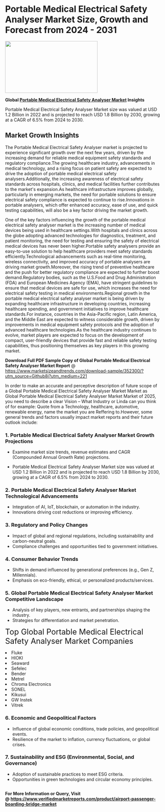 <H1>Portable Medical Electrical Safety Analyser Market Size, Growth and Forecast from 2024 - 2031</H1><img class="aligncenter size-medium wp-image-584254" src="https://thirdeyenews.in/wp-content/uploads/2024/09/Global-Market-Research-300x168.jpeg" alt="" width="300" height="168" /><p><strong>Global&nbsp;<a href="https://www.marketsizeandtrends.com/download-sample/352300/?utm_source=Github8j?utm_medium=221">Portable Medical Electrical Safety Analyser Market</a> Insights</strong></p><p>Portable Medical Electrical Safety Analyser Market size was valued at USD 1.2 Billion in 2022 and is projected to reach USD 1.8 Billion by 2030, growing at a CAGR of 6.5% from 2024 to 2030.</p><p><h2>Market Growth Insights</h2> <p>The Portable Medical Electrical Safety Analyser market is projected to experience significant growth over the next few years, driven by the increasing demand for reliable medical equipment safety standards and regulatory compliance.The growing healthcare industry, advancements in medical technology, and a rising focus on patient safety are expected to drive the adoption of portable medical electrical safety analysers.Additionally, the increasing awareness of electrical safety standards across hospitals, clinics, and medical facilities further contributes to the market's expansion.As healthcare infrastructure improves globally, particularly in emerging markets, the need for portable solutions to ensure electrical safety compliance is expected to continue to rise.Innovations in portable analysers, which offer enhanced accuracy, ease of use, and quick testing capabilities, will also be a key factor driving the market growth.</p> <p>One of the key factors influencing the growth of the portable medical electrical safety analyser market is the increasing number of medical devices being used in healthcare settings.With hospitals and clinics across the globe adopting advanced technologies for diagnostics, treatment, and patient monitoring, the need for testing and ensuring the safety of electrical medical devices has never been higher.Portable safety analysers provide an easy-to-use solution to help healthcare providers meet safety standards efficiently.Technological advancements such as real-time monitoring, wireless connectivity, and improved accuracy of portable analysers are driving market growth.Moreover, the rising trend of preventive healthcare and the push for better regulatory compliance are expected to further boost demand.Regulatory bodies, such as the U.S.Food and Drug Administration (FDA) and European Medicines Agency (EMA), have stringent guidelines to ensure that medical devices are safe for use, which increases the need for electrical safety testing in medical environments.Regional growth in the portable medical electrical safety analyser market is being driven by expanding healthcare infrastructure in developing countries, increasing healthcare spending, and government initiatives to improve healthcare standards.For instance, countries in the Asia-Pacific region, Latin America, and the Middle East are expected to witness considerable growth, driven by improvements in medical equipment safety protocols and the adoption of advanced healthcare technologies.As the healthcare industry continues to evolve, market players are expected to focus on the development of compact, user-friendly devices that provide fast and reliable safety testing capabilities, thus positioning themselves as key players in this growing market.</p> <p><span class=""><strong>Download Full PDF Sample Copy of Global Portable Medical Electrical Safety Analyser Market Report</strong> @ <a href="https://www.marketsizeandtrends.com/download-sample/352300/?utm_source=Github8j?utm_medium=221" target="_blank">https://www.marketsizeandtrends.com/download-sample/352300/?utm_source=Github8j?utm_medium=221</a></span></p><p>In order to make an accurate and perceptive description of future scope of a Global&nbsp;Portable Medical Electrical Safety Analyser Market Market as Global&nbsp;Portable Medical Electrical Safety Analyser Market Market of 2025, you need to describe a clear Vision &ndash; What Industry or Linda can you think of for example: Quote from a Technology, healthcare, automotive, renewable energy, name the market you are Reffering to.However, some general trends and factors usually impact market reports and their future outlook include:</p><h3>1.&nbsp;<strong>Portable Medical Electrical Safety Analyser Market Growth Projections</strong></h3><ul><li>Examine market size trends, revenue estimates and CAGR (Compounded Annual Growth Rate) projections.</li><li><p>Portable Medical Electrical Safety Analyser Market size was valued at USD 1.2 Billion in 2022 and is projected to reach USD 1.8 Billion by 2030, growing at a CAGR of 6.5% from 2024 to 2030.</p></li></ul><h3>2.&nbsp;<strong>Portable Medical Electrical Safety Analyser Market Technological Advancements</strong></h3><ul><li>Integration of AI, IoT, blockchain, or automation in the industry.</li><li>Innovations driving cost reductions or improving efficiency.</li></ul><h3>3.&nbsp;<strong>Regulatory and Policy Changes</strong></h3><ul><li>Impact of global and regional regulations, including sustainability and carbon-neutral goals.</li><li>Compliance challenges and opportunities tied to government initiatives.</li></ul><h3>4.&nbsp;<strong>Consumer Behavior Trends</strong></h3><ul><li>Shifts in demand influenced by generational preferences (e.g., Gen Z, Millennials).</li><li>Emphasis on eco-friendly, ethical, or personalized products/services.</li></ul><h3>5.&nbsp;<strong>Global Portable Medical Electrical Safety Analyser Market Competitive Landscape</strong></h3><ul><li>Analysis of key players, new entrants, and partnerships shaping the industry.</li><li>Strategies for differentiation and market penetration.</li></ul><p data-pm-slice="1 1 []"><span style="color: inherit; font-family: inherit; font-size: 25px;">Top Global Portable Medical Electrical Safety Analyser Market Companies</span></p><div class="" data-test-id=""><p><li>Fluke</li><li> HIOKI</li><li> Seaward</li><li> Sefelec</li><li> Bender</li><li> Metrel</li><li> Chroma Electronics</li><li> SONEL</li><li> Kikusui</li><li> GW Instek</li><li> Vitrek</li></p></div><h3>6.&nbsp;<strong>Economic and Geopolitical Factors</strong></h3><ul><li>Influence of global economic conditions, trade policies, and geopolitical events.</li><li>Resilience of the market to inflation, currency fluctuations, or global crises.</li></ul><h3>7.&nbsp;<strong>Sustainability and ESG (Environmental, Social, and Governance)</strong></h3><ul><li>Adoption of sustainable practices to meet ESG criteria.</li><li>Opportunities in green technologies and circular economy principles.</li></ul><h2><strong style="font-size: 14px;">For More Information or Query, Visit @&nbsp;</strong><a style="background-color: #ffffff; font-size: 14px;" href="https://www.marketsizeandtrends.com/report/portable-medical-electrical-safety-analyser-market/" target="_blank">https://www.verifiedmarketreports.com/product/airport-passenger-boarding-bridge-market</a></h2>
